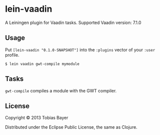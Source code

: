 # lein-vaadin

A Leiningen plugin for Vaadin tasks.
Supported Vaadin version: 7.1.0

## Usage

Put `[lein-vaadin "0.1.0-SNAPSHOT"]` into the `:plugins` vector of your
`:user` profile.

    $ lein vaadin gwt-compile mymodule


## Tasks

`gwt-compile` compiles a module with the GWT compiler.

## License

Copyright © 2013 Tobias Bayer 

Distributed under the Eclipse Public License, the same as Clojure.
